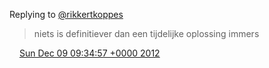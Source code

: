 Replying to [@rikkertkoppes](https://twitter.com/rikkertkoppes/status/277699266628161537)

> niets is definitiever dan een tijdelijke oplossing immers

<img src="../../media/tweet.ico" width="12" /> [Sun Dec 09 09:34:57 +0000 2012](https://twitter.com/DromerDenker/status/277707900363890688)